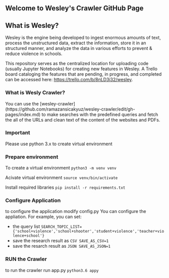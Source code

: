 ## Welcome to Wesley's Crawler GitHub Page

## What is Wesley?
Wesley is the engine being developed to ingest enormous amounts of text, process the unstructured data, extract the information, store it in an structured manner, and analyze the data in various efforts to prevent & reduce violence in schools. 

This repository serves as the centralized location for uploading code (usually Jupyter Notebooks) for creating new features in Wesley. A Trello board cataloging the features that are pending, in progress, and completed can be accessed here: https://trello.com/b/8nLD3i32/wesley.
### What is Wesly Crawler?
<TBD>
You can use the [wesley-crawler](https://github.com/ramazansicakyuz/wesley-crawler/edit/gh-pages/index.md) to make searches with the predefined queries and fetch the all of the URLs and clean text of the content of the websites and PDFs.

### Important
Please use python 3.x to create virtual environment

### Prepare environment
To create a virtual environment
  `python3 -m venv venv`

Acivate virtual environment
  `source venv/bin/activate`

Install required libraries
  `pip install -r requirements.txt`

### Configure Application
to configure the application modify config.py You can configure the appliation. For example, you can set:

- the query list 
    `SEARCH_TOPIC_LIST={'school+violence','school+shooter','student+violence','teacher+violence+school'}`
- save the research result as 
    `CSV SAVE_AS_CSV=1`
- save the resarch result as 
    `JSON SAVE_AS_JSON=1`
    
### RUN the Crawler
to run the crawler run app.py
  `python3.6 appy`

